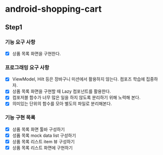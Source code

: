 # android-shopping-cart

## Step1

### 기능 요구 사항
- [x] 상품 목록 화면을 구현한다.

### 프로그래밍 요구 사항
- [x] ViewModel, Hilt 등은 장바구니 미션에서 활용하지 않는다. 컴포즈 학습에 집중하자.
- [x] 상품 목록 화면을 구현할 때 Lazy 컴포넌트를 활용한다.
- [x] 컴포저블 함수가 너무 많은 일을 하지 않도록 분리하기 위해 노력해 본다.
- [x] 의미있는 단위의 함수를 모아 별도의 파일로 분리해본다.

### 기능 구현 목록
- [x] 상품 목록 화면 툴바 구성하기
- [x] 성퓸 목록 mock data list 구성하기
- [x] 상품 목록 리스트 item 뷰 구성하기 
- [x] 상품 목록 리스트 화면에 구현하기 